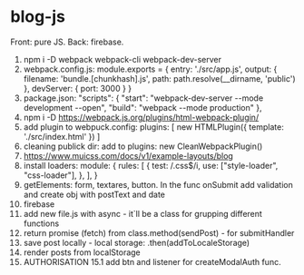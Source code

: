 # blog-js
Front: pure JS.
Back: firebase.

1. npm i -D webpack webpack-cli webpack-dev-server
2. webpack.config.js:
module.exports = {
    entry: './src/app.js',
    output: {
        filename: 'bundle.[chunkhash].js',
        path: path.resolve(__dirname, 'public')
    },
    devServer: {
        port: 3000
    }
}
3. package.json:
"scripts": {
    "start": "webpack-dev-server --mode development --open",
    "build": "webpack --mode production"
  },
  4. npm i -D 
  https://webpack.js.org/plugins/html-webpack-plugin/
5. add plugin to webpuck.config:
plugins: [
        new HTMLPlugin({
            template: './src/index.html'
        })
    ]
6. cleaning publick dir:
   add to plugins:  new CleanWebpackPlugin() 
7. https://www.muicss.com/docs/v1/example-layouts/blog
8. install loaders:
 module: {
        rules: [
          {
            test: /\.css$/i,
            use: ["style-loader", "css-loader"],
          },
        ],
      }
9. getElements: form, textares, button. In the func onSubmit add validation and create obj 
with postText and date
10. firebase
11. add new file.js with async - it`ll be a class for grupping different functions
12. return promise (fetch) from class.method(sendPost) - for submitHandler
13. save post locally - local storage: .then(addToLocaleStorage)
14. render posts from localStorage
15. AUTHORISATION
15.1 add btn and listener for createModalAuth func.